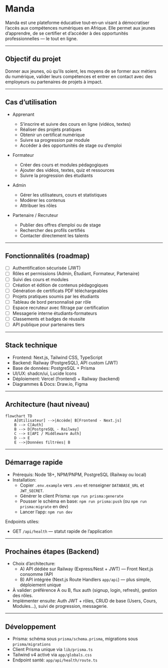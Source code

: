 # Manda

Manda est une plateforme éducative tout‑en‑un visant à démocratiser l’accès aux compétences numériques en Afrique. Elle permet aux jeunes d’apprendre, de se certifier et d’accéder à des opportunités professionnelles — le tout en ligne.

---

## Objectif du projet

Donner aux jeunes, où qu’ils soient, les moyens de se former aux métiers du numérique, valider leurs compétences et entrer en contact avec des employeurs ou partenaires de projets à impact.

---

## Cas d’utilisation

- Apprenant

  - S’inscrire et suivre des cours en ligne (vidéos, textes)
  - Réaliser des projets pratiques
  - Obtenir un certificat numérique
  - Suivre sa progression par module
  - Accéder à des opportunités de stage ou d’emploi

- Formateur

  - Créer des cours et modules pédagogiques
  - Ajouter des vidéos, textes, quiz et ressources
  - Suivre la progression des étudiants

- Admin

  - Gérer les utilisateurs, cours et statistiques
  - Modérer les contenus
  - Attribuer les rôles

- Partenaire / Recruteur
  - Publier des offres d’emploi ou de stage
  - Rechercher des profils certifiés
  - Contacter directement les talents

---

## Fonctionnalités (roadmap)

- [ ] Authentification sécurisée (JWT)
- [ ] Rôles et permissions (Admin, Étudiant, Formateur, Partenaire)
- [ ] Suivi des cours et modules
- [ ] Création et édition de contenus pédagogiques
- [ ] Génération de certificats PDF téléchargeables
- [ ] Projets pratiques soumis par les étudiants
- [ ] Tableau de bord personnalisé par rôle
- [ ] Espace recruteur avec filtrage par certification
- [ ] Messagerie interne étudiants‑formateurs
- [ ] Classements et badges de réussite
- [ ] API publique pour partenaires tiers

---

## Stack technique

- Frontend: Next.js, Tailwind CSS, TypeScript
- Backend: Railway (PostgreSQL), API custom (JWT)
- Base de données: PostgreSQL + Prisma
- UI/UX: shadcn/ui, Lucide Icons
- Déploiement: Vercel (frontend) + Railway (backend)
- Diagrammes & Docs: Draw.io, Figma

---

## Architecture (haut niveau)

```mermaid
flowchart TD
    A[Utilisateur] -->|Accède| B[Frontend - Next.js]
    B --> C[Auth]
    B --> D[PostgreSQL - Railway]
    C --> E[API / Middleware Auth]
    D --> E
    E -->|Données filtrées| B
```

---

## Démarrage rapide

- Prérequis: Node 18+, NPM/PNPM, PostgreSQL (Railway ou local)
- Installation:
  - Copier `.env.example` vers `.env` et renseigner `DATABASE_URL` et `JWT_SECRET`.
  - Générer le client Prisma: `npm run prisma:generate`
  - Pousser le schéma en base: `npm run prisma:push` (ou `npm run prisma:migrate` en dev)
  - Lancer l’app: `npm run dev`

Endpoints utiles:

- GET `/api/health` — statut rapide de l’application

---

## Prochaines étapes (Backend)

- Choix d’architecture:
  - A) API dédiée sur Railway (Express/Nest + JWT) — Front Next.js consomme l’API
  - B) API intégrée (Next.js Route Handlers `app/api`) — plus simple, déploiement unique
- À valider: préférence A ou B, flux auth (signup, login, refresh), gestion des rôles.
- Implémenter ensuite: Auth JWT + rôles, CRUD de base (Users, Cours, Modules…), suivi de progression, messagerie.

---

## Développement

- Prisma: schéma sous `prisma/schema.prisma`, migrations sous `prisma/migrations`
- Client Prisma unique via `lib/prisma.ts`
- Tailwind v4 activé via `app/globals.css`
- Endpoint santé: `app/api/health/route.ts`
